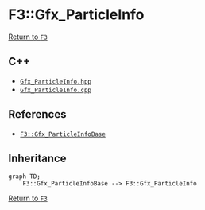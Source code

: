 # F3::Gfx_ParticleInfo

[Return to `F3`](/docs/F3.md)

## C++

- [`Gfx_ParticleInfo.hpp`](/c++/include/Gfx_ParticleInfo.hpp)
- [`Gfx_ParticleInfo.cpp`](/c++/source/Gfx_ParticleInfo.cpp)

## References

- [`F3::Gfx_ParticleInfoBase`](/docs/F3/Gfx_ParticleInfoBase.md)

## Inheritance

```mermaid
graph TD;
    F3::Gfx_ParticleInfoBase --> F3::Gfx_ParticleInfo
```

[Return to `F3`](/docs/F3.md)